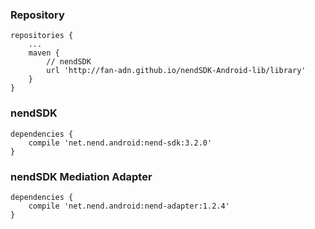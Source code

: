### Repository

```
repositories {
    ...
    maven {
        // nendSDK
        url 'http://fan-adn.github.io/nendSDK-Android-lib/library'
    }
}
```

### nendSDK

```
dependencies {
    compile 'net.nend.android:nend-sdk:3.2.0'
}
```

### nendSDK Mediation Adapter

```
dependencies {
    compile 'net.nend.android:nend-adapter:1.2.4'
}
```
